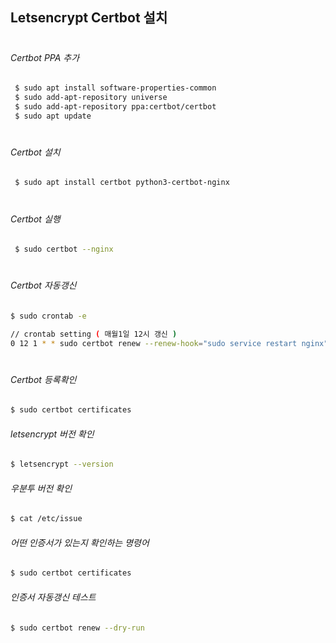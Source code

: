 ## Letsencrypt Certbot 설치
#
###### Certbot PPA 추가
~~~bash
 $ sudo apt install software-properties-common
 $ sudo add-apt-repository universe
 $ sudo add-apt-repository ppa:certbot/certbot
 $ sudo apt update
~~~
#
###### Certbot 설치
~~~bash
 $ sudo apt install certbot python3-certbot-nginx
~~~
#
###### Certbot 실행
~~~bash
 $ sudo certbot --nginx
~~~
#
###### Certbot 자동갱신
~~~bash
$ sudo crontab -e

// crontab setting ( 매월1일 12시 갱신 )
0 12 1 * * sudo certbot renew --renew-hook="sudo service restart nginx"
~~~
#
###### Certbot 등록확인
~~~bash
$ sudo certbot certificates
~~~

###### letsencrypt 버전 확인
~~~bash
$ letsencrypt --version
~~~

###### 우분투 버전 확인
~~~bash
$ cat /etc/issue
~~~
###### 어떤 인증서가 있는지 확인하는 명령어
~~~bash
$ sudo certbot certificates
~~~
###### 인증서 자동갱신 테스트
~~~bash
$ sudo certbot renew --dry-run 
~~~